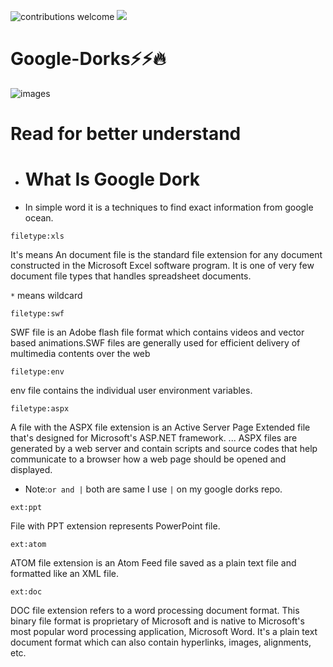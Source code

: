 ![contributions welcome](https://img.shields.io/badge/contributions-welcome-brightgreen.svg?style=flat) <a href="https://twitter.com/tamimhasan404">
    <img src="https://img.shields.io/badge/author-@tamimhasan404-orange.svg?style=square&logo=twitter">
  </a>

# Google-Dorks⚡⚡🔥


![images](https://user-images.githubusercontent.com/66991901/108486622-752f6c80-72c8-11eb-9dfe-04ccdc901bac.jpg)

# Read for better understand

- # What Is Google Dork
-  In simple word it is a techniques to find exact information from google ocean.

`filetype:xls` 

It's means An document file is the standard file extension for any document constructed in the Microsoft Excel software program. It is one of very few document file types that handles spreadsheet documents.

`*` means wildcard

`filetype:swf`

SWF file is an Adobe flash file format which contains videos and vector based animations.SWF files are generally used for efficient delivery of multimedia contents over the web

`filetype:env`

env file contains the individual user environment variables.

`filetype:aspx`

A file with the ASPX file extension is an Active Server Page Extended file that's designed for Microsoft's ASP.NET framework. ... ASPX files are generated by a web server and contain scripts and source codes that help communicate to a browser how a web page should be opened and displayed.

- Note:`or and |` both are same I use `|` on my google dorks repo.

`ext:ppt`

File with PPT extension represents PowerPoint file.

`ext:atom`

ATOM file extension is an Atom Feed file saved as a plain text file and formatted like an XML file.

`ext:doc`

DOC file extension refers to a word processing document format. This binary file format is proprietary of Microsoft and is native to Microsoft's most popular word processing application, Microsoft Word. It's a plain text document format which can also contain hyperlinks, images, alignments, etc.




